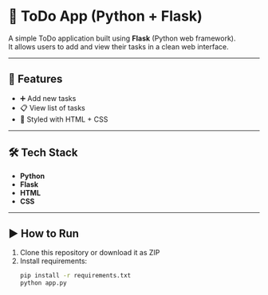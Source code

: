 # 📝 ToDo App (Python + Flask)

A simple ToDo application built using **Flask** (Python web framework).  
It allows users to add and view their tasks in a clean web interface.

---

## 🚀 Features
- ➕ Add new tasks  
- 📋 View list of tasks  
- 🎨 Styled with HTML + CSS  

---

## 🛠️ Tech Stack
- **Python**  
- **Flask**  
- **HTML**  
- **CSS**

---

## ▶️ How to Run
1. Clone this repository or download it as ZIP  
2. Install requirements:
   ```bash
   pip install -r requirements.txt
   python app.py


